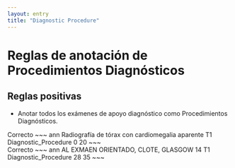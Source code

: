 ```yaml
---
layout: entry
title: "Diagnostic Procedure"
---
```



# Reglas de anotación de Procedimientos Diagnósticos

## Reglas positivas

* Anotar todos los exámenes de apoyo diagnóstico como Procedimientos Diagnósticos.

<div class="annotation-correct" markdown="1">
Correcto
~~~ ann
Radiografía de tórax con cardiomegalia aparente
T1 Diagnostic_Procedure 0 20 
~~~
</div>

<div class="annotation-correct" markdown="1">
Correcto
~~~ ann
AL EXMAEN ORIENTADO, CLOTE, GLASGOW 14
T1 Diagnostic_Procedure 28 35 
~~~
</div>

